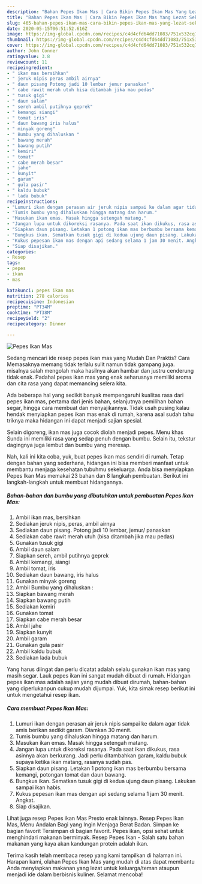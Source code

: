 ```yaml
---
description: "Bahan Pepes Ikan Mas | Cara Bikin Pepes Ikan Mas Yang Lezat Sekali"
title: "Bahan Pepes Ikan Mas | Cara Bikin Pepes Ikan Mas Yang Lezat Sekali"
slug: 465-bahan-pepes-ikan-mas-cara-bikin-pepes-ikan-mas-yang-lezat-sekali
date: 2020-05-15T06:51:52.616Z
image: https://img-global.cpcdn.com/recipes/c4d4cfd64dd71083/751x532cq70/pepes-ikan-mas-foto-resep-utama.jpg
thumbnail: https://img-global.cpcdn.com/recipes/c4d4cfd64dd71083/751x532cq70/pepes-ikan-mas-foto-resep-utama.jpg
cover: https://img-global.cpcdn.com/recipes/c4d4cfd64dd71083/751x532cq70/pepes-ikan-mas-foto-resep-utama.jpg
author: John Conner
ratingvalue: 3.8
reviewcount: 11
recipeingredient:
- " ikan mas bersihkan"
- " jeruk nipis peras ambil airnya"
- " daun pisang Potong jadi 10 lembar jemur panaskan"
- " cabe rawit merah utuh bisa ditambah jika mau pedas"
- " tusuk gigi"
- " daun salam"
- " sereh ambil putihnya geprek"
- " kemangi siangi"
- " tomat iris"
- " daun bawang iris halus"
- " minyak goreng"
- " Bumbu yang dihaluskan "
- " bawang merah"
- " bawang putih"
- " kemiri"
- " tomat"
- " cabe merah besar"
- " jahe"
- " kunyit"
- " garam"
- " gula pasir"
- " kaldu bubuk"
- " lada bubuk"
recipeinstructions:
- "Lumuri ikan dengan perasan air jeruk nipis sampai ke dalam agar tidak amis berikan sedikit garam. Diamkan 30 menit."
- "Tumis bumbu yang dihaluskan hingga matang dan harum."
- "Masukan ikan emas. Masak hingga setengah matang."
- "Jangan lupa untuk dikoreksi rasanya. Pada saat ikan dikukus, rasa asinnya akan berkurang. Jadi perlu ditambahkan garam, kaldu bubuk supaya ketika ikan matang, rasanya sudah pas."
- "Siapkan daun pisang. Letakan 1 potong ikan mas berbumbu bersama kemangi, potongan tomat dan daun bawang."
- "Bungkus ikan. Sematkan tusuk gigi di kedua ujung daun pisang. Lakukan sampai ikan habis."
- "Kukus pepesan ikan mas dengan api sedang selama 1 jam 30 menit. Angkat."
- "Siap disajikan."
categories:
- Resep
tags:
- pepes
- ikan
- mas

katakunci: pepes ikan mas 
nutrition: 278 calories
recipecuisine: Indonesian
preptime: "PT34M"
cooktime: "PT38M"
recipeyield: "2"
recipecategory: Dinner

---
```



![Pepes Ikan Mas](https://img-global.cpcdn.com/recipes/c4d4cfd64dd71083/751x532cq70/pepes-ikan-mas-foto-resep-utama.jpg)

Sedang mencari ide resep pepes ikan mas yang Mudah Dan Praktis? Cara Memasaknya memang tidak terlalu sulit namun tidak gampang juga. misalnya salah mengolah maka hasilnya akan hambar dan justru cenderung tidak enak. Padahal pepes ikan mas yang enak seharusnya memiliki aroma dan cita rasa yang dapat memancing selera kita.

Ada beberapa hal yang sedikit banyak mempengaruhi kualitas rasa dari pepes ikan mas, pertama dari jenis bahan, selanjutnya pemilihan bahan segar, hingga cara membuat dan menyajikannya. Tidak usah pusing kalau hendak menyiapkan pepes ikan mas enak di rumah, karena asal sudah tahu triknya maka hidangan ini dapat menjadi sajian spesial.

Selain digoreng, ikan mas juga cocok diolah menjadi pepes. Menu khas Sunda ini memiliki rasa yang sedap penuh dengan bumbu. Selain itu, tekstur dagingnya juga lembut dan bumbu yang meresap.


Nah, kali ini kita coba, yuk, buat pepes ikan mas sendiri di rumah. Tetap dengan bahan yang sederhana, hidangan ini bisa memberi manfaat untuk membantu menjaga kesehatan tubuhmu sekeluarga. Anda bisa menyiapkan Pepes Ikan Mas memakai 23 bahan dan 8 langkah pembuatan. Berikut ini langkah-langkah untuk membuat hidangannya.

<!--inarticleads1-->

##### Bahan-bahan dan bumbu yang dibutuhkan untuk pembuatan Pepes Ikan Mas:

1. Ambil  ikan mas, bersihkan
1. Sediakan  jeruk nipis, peras, ambil airnya
1. Sediakan  daun pisang. Potong jadi 10 lembar, jemur/ panaskan
1. Sediakan  cabe rawit merah utuh (bisa ditambah jika mau pedas)
1. Gunakan  tusuk gigi
1. Ambil  daun salam
1. Siapkan  sereh, ambil putihnya geprek
1. Ambil  kemangi, siangi
1. Ambil  tomat, iris
1. Sediakan  daun bawang, iris halus
1. Gunakan  minyak goreng
1. Ambil  Bumbu yang dihaluskan :
1. Siapkan  bawang merah
1. Siapkan  bawang putih
1. Sediakan  kemiri
1. Gunakan  tomat
1. Siapkan  cabe merah besar
1. Ambil  jahe
1. Siapkan  kunyit
1. Ambil  garam
1. Gunakan  gula pasir
1. Ambil  kaldu bubuk
1. Sediakan  lada bubuk


Yang harus diingat dan perlu dicatat adalah selalu gunakan ikan mas yang masih segar. Lauk pepes ikan ini sangat mudah dibuat di rumah. Hidangan pepes ikan mas adalah sajian yang mudah dibuat dirumah, bahan-bahan yang diperlukanpun cukup mudah dijumpai. Yuk, kita simak resep berikut ini untuk mengetahui resep ikan. 

<!--inarticleads2-->

##### Cara membuat Pepes Ikan Mas:

1. Lumuri ikan dengan perasan air jeruk nipis sampai ke dalam agar tidak amis berikan sedikit garam. Diamkan 30 menit.
1. Tumis bumbu yang dihaluskan hingga matang dan harum.
1. Masukan ikan emas. Masak hingga setengah matang.
1. Jangan lupa untuk dikoreksi rasanya. Pada saat ikan dikukus, rasa asinnya akan berkurang. Jadi perlu ditambahkan garam, kaldu bubuk supaya ketika ikan matang, rasanya sudah pas.
1. Siapkan daun pisang. Letakan 1 potong ikan mas berbumbu bersama kemangi, potongan tomat dan daun bawang.
1. Bungkus ikan. Sematkan tusuk gigi di kedua ujung daun pisang. Lakukan sampai ikan habis.
1. Kukus pepesan ikan mas dengan api sedang selama 1 jam 30 menit. Angkat.
1. Siap disajikan.


Lihat juga resep Pepes ikan Mas Presto enak lainnya. Resep Pepes Ikan Mas, Menu Andalan Bagi yang Ingin Menjaga Berat Badan. Simpan ke bagian favorit Tersimpan di bagian favorit. Pepes ikan, opsi sehat untuk menghindari makanan berminyak. Resep Pepes Ikan - Salah satu bahan makanan yang kaya akan kandungan protein adalah ikan. 

Terima kasih telah membaca resep yang kami tampilkan di halaman ini. Harapan kami, olahan Pepes Ikan Mas yang mudah di atas dapat membantu Anda menyiapkan makanan yang lezat untuk keluarga/teman ataupun menjadi ide dalam berbisnis kuliner. Selamat mencoba!
